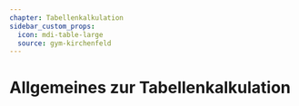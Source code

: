 ```yaml
---
chapter: Tabellenkalkulation
sidebar_custom_props:
  icon: mdi-table-large
  source: gym-kirchenfeld
---
```


# Allgemeines zur Tabellenkalkulation



<Features />
